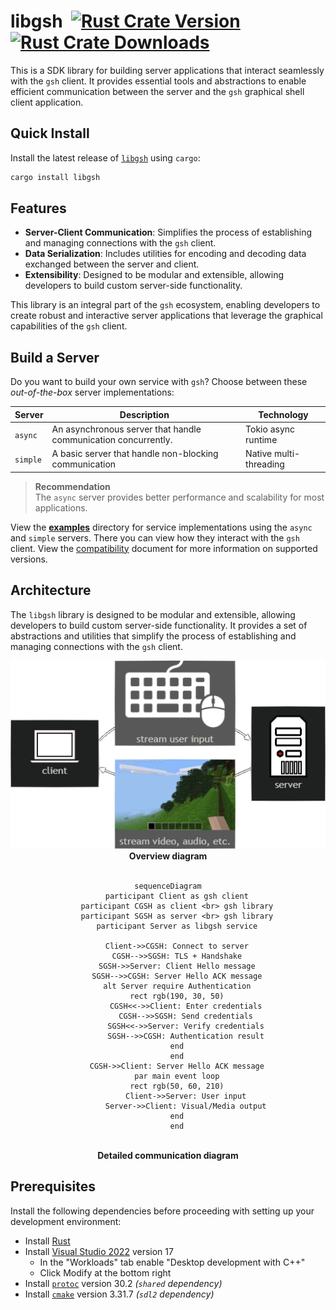 # libgsh&nbsp; <a href="https://crates.io/crates/libgsh"><img src="https://img.shields.io/crates/v/libgsh?color=df00a0&label=libgsh&style=flat-square" alt="Rust Crate Version"></a> <a href="https://crates.io/crates/libgsh"><img src="https://img.shields.io/crates/d/libgsh?color=6b0&label=libgsh%20dls&style=flat-square" alt="Rust Crate Downloads"></a>

This is a SDK library for building server applications that interact seamlessly with the `gsh` client.
It provides essential tools and abstractions to enable efficient communication between the server and the `gsh` graphical shell client application.

## Quick Install

Install the latest release of [`libgsh`](https://crates.io/crates/libgsh) using `cargo`:

```bash
cargo install libgsh
```

## Features

- **Server-Client Communication**: Simplifies the process of establishing and managing connections with the `gsh` client.
- **Data Serialization**: Includes utilities for encoding and decoding data exchanged between the server and client.
- **Extensibility**: Designed to be modular and extensible, allowing developers to build custom server-side functionality.

This library is an integral part of the `gsh` ecosystem, enabling developers to create robust and interactive server applications that leverage the graphical capabilities of the `gsh` client.

## Build a Server

Do you want to build your own service with `gsh`?
Choose between these *out-of-the-box* server implementations:

| Server   | Description                                                    | Technology             |
| -------- | -------------------------------------------------------------- | ---------------------- |
| `async`  | An asynchronous server that handle communication concurrently. | Tokio async runtime    |
| `simple` | A basic server that handle non-blocking communication          | Native multi-threading |

> **Recommendation**\
> The `async` server provides better performance and scalability for most applications.

View the [**examples**](../examples/) directory for service implementations using the `async` and `simple` servers.
There you can view how they interact with the `gsh` client.
View the [compatibility](../COMPATIBILITY.md) document for more information on supported versions.

## Architecture

The `libgsh` library is designed to be modular and extensible, allowing developers to build custom server-side functionality. It provides a set of abstractions and utilities that simplify the process of establishing and managing connections with the `gsh` client.

<div align="center">
  <img src="../assets/graph.png" alt="Architecture Diagram">
  <br>
  <strong>Overview diagram</strong>
  <br>
  <br>

```mermaid
sequenceDiagram
	participant Client as gsh client
	participant CGSH as client <br> gsh library
	participant SGSH as server <br> gsh library
	participant Server as libgsh service

	Client->>CGSH: Connect to server
	CGSH-->>SGSH: TLS + Handshake
	SGSH->>Server: Client Hello message
	SGSH-->>CGSH: Server Hello ACK message
	alt Server require Authentication
	rect rgb(190, 30, 50)
		CGSH<<->>Client: Enter credentials
		CGSH-->>SGSH: Send credentials
		SGSH<<->>Server: Verify credentials
		SGSH-->>CGSH: Authentication result
	end
	end
	CGSH->>Client: Server Hello ACK message
	par main event loop
    rect rgb(50, 60, 210)
		Client->>Server: User input
		Server->>Client: Visual/Media output
	end
	end
```

  <br>
  <strong>Detailed communication diagram</strong>
</div>

## Prerequisites

Install the following dependencies before proceeding with setting up your development environment:

- Install [Rust](https://www.rust-lang.org/tools/install)
- Install [Visual Studio 2022](https://visualstudio.microsoft.com/downloads/) version 17
  - In the "Workloads" tab enable "Desktop development with C++"
  - Click Modify at the bottom right
- Install [`protoc`](https://github.com/protocolbuffers/protobuf/releases/) version 30.2 *(`shared` dependency)*
- Install [`cmake`](https://cmake.org/download/) version 3.31.7 *(`sdl2` dependency)*
